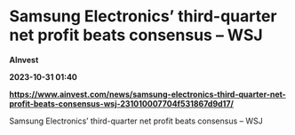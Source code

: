 # Samsung Electronics’ third-quarter net profit beats consensus – WSJ
**AInvest**

**2023-10-31 01:40**

**https://www.ainvest.com/news/samsung-electronics-third-quarter-net-profit-beats-consensus-wsj-231010007704f531867d9d17/**

Samsung Electronics’ third-quarter net profit beats consensus – WSJ